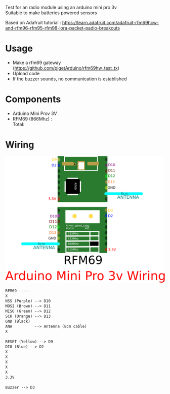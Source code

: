 Test for an radio module using an arduino mini pro 3v     
Suitable to make batteries powered sensors    

Based on Adafruit tutorial : https://learn.adafruit.com/adafruit-rfm69hcw-and-rfm96-rfm95-rfm98-lora-packet-padio-breakouts

# Usage
* Make a rfm69 gateway (https://github.com/pigetArduino/rfm69hw_test_tx)    
* Upload code
* If the buzzer sounds, no communication is established

# Components
* Arduino Mini Prov 3V
* RFM69 (866Mhz) :     
Total:

# Wiring
![RFM69_nano](https://github.com/pigetArduino/rfm69hw_test_rx/raw/master/doc/arduino_minipro3v_rfm69_wiring.png)

```
RFM69 -----
X
NSS (Purple) --> D10
MOSI (Brown) --> D11
MISO (Green) --> D12
SCK (Orange) --> D13
GND (Black)
ANA          --> Antenna (8cm cable)
X

RESET (Yellow) --> D9
DI0 (Blue) --> D2
X
X
X
X
X
3.3V

Buzzer --> D3

```